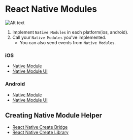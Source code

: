 # React Native Modules
![Alt text](https://github.com/dooboolab/react-native-training/blob/master/images/rnmodules.png)
1. Implement `Native Modules` in each platform(ios, android).
2. Call your `Native Modules` you've implemented.
   - You can also send events from `Native Modules`.

### iOS
- [Native Module](https://facebook.github.io/react-native/docs/native-modules-ios)
- [Native Module UI](https://facebook.github.io/react-native/docs/native-components-ios)

### Android
- [Native Module](https://facebook.github.io/react-native/docs/native-modules-android)
- [Native Module UI](https://facebook.github.io/react-native/docs/native-modules-android)

## Creating Native Module Helper
- [React Native Create Bridge](https://github.com/peggyrayzis/react-native-create-bridge)
- [React Native Create Library](https://github.com/frostney/react-native-create-library)
